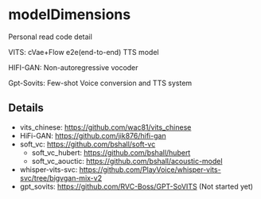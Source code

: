 # modelDimensions
Personal read code detail

VITS: cVae+Flow e2e(end-to-end) TTS model

HIFI-GAN: Non-autoregressive vocoder

Gpt-Sovits: Few-shot Voice conversion and TTS system


## Details
- vits_chinese: https://github.com/wac81/vits_chinese
- HiFi-GAN: https://github.com/jik876/hifi-gan
- soft_vc: https://github.com/bshall/soft-vc
    - soft_vc_hubert: https://github.com/bshall/hubert
    - soft_vc_aouctic: https://github.com/bshall/acoustic-model
- whisper-vits-svc: https://github.com/PlayVoice/whisper-vits-svc/tree/bigvgan-mix-v2
- gpt_sovits: https://github.com/RVC-Boss/GPT-SoVITS (Not started yet)

